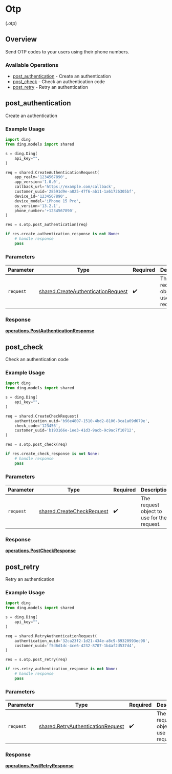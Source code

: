 # Otp
(*.otp*)

## Overview

Send OTP codes to your users using their phone numbers.

### Available Operations

* [post_authentication](#post_authentication) - Create an authentication
* [post_check](#post_check) - Check an authentication code
* [post_retry](#post_retry) - Retry an authentication

## post_authentication

Create an authentication

### Example Usage

```python
import ding
from ding.models import shared

s = ding.Ding(
    api_key="",
)

req = shared.CreateAuthenticationRequest(
    app_realm='1234567890',
    app_version='1.0.0',
    callback_url='https://example.com/callback',
    customer_uuid='28591d9e-a825-47f6-ab11-1a61726305bf',
    device_id='1234567890',
    device_model='iPhone 15 Pro',
    os_version='13.2.1',
    phone_number='+1234567890',
)

res = s.otp.post_authentication(req)

if res.create_authentication_response is not None:
    # handle response
    pass
```

### Parameters

| Parameter                                                                                | Type                                                                                     | Required                                                                                 | Description                                                                              |
| ---------------------------------------------------------------------------------------- | ---------------------------------------------------------------------------------------- | ---------------------------------------------------------------------------------------- | ---------------------------------------------------------------------------------------- |
| `request`                                                                                | [shared.CreateAuthenticationRequest](../../models/shared/createauthenticationrequest.md) | :heavy_check_mark:                                                                       | The request object to use for the request.                                               |


### Response

**[operations.PostAuthenticationResponse](../../models/operations/postauthenticationresponse.md)**


## post_check

Check an authentication code

### Example Usage

```python
import ding
from ding.models import shared

s = ding.Ding(
    api_key="",
)

req = shared.CreateCheckRequest(
    authentication_uuid='b96e4807-1510-4bd2-8106-8ca1a09d679e',
    check_code='123456',
    customer_uuid='b193166e-1ee3-41d3-9acb-9c9ac7f10712',
)

res = s.otp.post_check(req)

if res.create_check_response is not None:
    # handle response
    pass
```

### Parameters

| Parameter                                                              | Type                                                                   | Required                                                               | Description                                                            |
| ---------------------------------------------------------------------- | ---------------------------------------------------------------------- | ---------------------------------------------------------------------- | ---------------------------------------------------------------------- |
| `request`                                                              | [shared.CreateCheckRequest](../../models/shared/createcheckrequest.md) | :heavy_check_mark:                                                     | The request object to use for the request.                             |


### Response

**[operations.PostCheckResponse](../../models/operations/postcheckresponse.md)**


## post_retry

Retry an authentication

### Example Usage

```python
import ding
from ding.models import shared

s = ding.Ding(
    api_key="",
)

req = shared.RetryAuthenticationRequest(
    authentication_uuid='32ca23f2-1d21-434e-a8c9-89320993ec98',
    customer_uuid='f5d6d1dc-4ce6-4232-8707-1b4af2d537d4',
)

res = s.otp.post_retry(req)

if res.retry_authentication_response is not None:
    # handle response
    pass
```

### Parameters

| Parameter                                                                              | Type                                                                                   | Required                                                                               | Description                                                                            |
| -------------------------------------------------------------------------------------- | -------------------------------------------------------------------------------------- | -------------------------------------------------------------------------------------- | -------------------------------------------------------------------------------------- |
| `request`                                                                              | [shared.RetryAuthenticationRequest](../../models/shared/retryauthenticationrequest.md) | :heavy_check_mark:                                                                     | The request object to use for the request.                                             |


### Response

**[operations.PostRetryResponse](../../models/operations/postretryresponse.md)**

